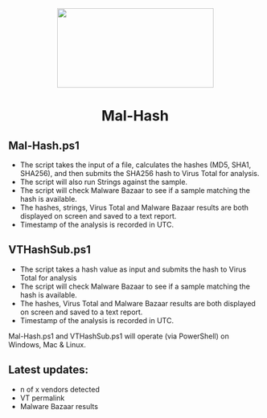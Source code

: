 <div align="center">
 <img style="padding:0;vertical-align:bottom;" height="158" width="311" src="BSF.png"/>
 <p>
  <h1>
   Mal-Hash
  </h1>
 </p>

</div>

## Mal-Hash.ps1
- The script takes the input of a file, calculates the hashes (MD5, SHA1, SHA256), and then submits the SHA256 hash to Virus Total for analysis. 
- The script will also run Strings against the sample.
- The script will check Malware Bazaar to see if a sample matching the hash is available.
- The hashes, strings, Virus Total and Malware Bazaar results are both displayed on screen and saved to a text report. 
- Timestamp of the analysis is recorded in UTC. 

## VTHashSub.ps1
- The script takes a hash value as input and submits the hash to Virus Total for analysis
- The script will check Malware Bazaar to see if a sample matching the hash is available.
- The hashes, Virus Total and Malware Bazaar results are both displayed on screen and saved to a text report. 
- Timestamp of the analysis is recorded in UTC. 

Mal-Hash.ps1 and VTHashSub.ps1 will operate (via PowerShell) on Windows, Mac & Linux.

## Latest updates: 
- n of x vendors detected
- VT permalink
- Malware Bazaar results
